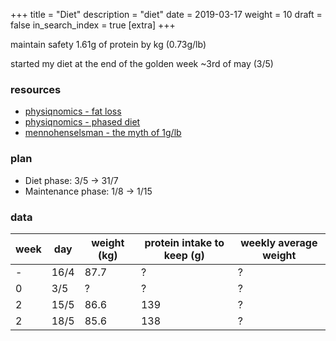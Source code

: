 +++
title = "Diet"
description = "diet"
date = 2019-03-17
weight = 10
draft = false
in_search_index = true
[extra]
+++

maintain safety 1.61g of protein by kg (0.73g/lb)

started my diet at the end of the golden week ~3rd of may (3/5)

### resources

- [physiqnomics - fat loss](http://physiqonomics.com/fat-loss/)
- [physiqnomics - phased diet](http://physiqonomics.com/the-phase-diet/)
- [mennohenselsman - the myth of 1g/lb](https://mennohenselmans.com/the-myth-of-1glb-optimal-protein-intake-for-bodybuilders/)

### plan

- Diet phase: 3/5 -> 31/7
- Maintenance phase: 1/8 -> 1/15

### data

| week | day  | weight (kg) | protein intake to keep (g) | weekly average weight |
|------|------|-------------|----------------------------|-----------------------|
| -    | 16/4 | 87.7        | ?                          | ?                     |
| 0    | 3/5  | ?           | ?                          | ?                     |
| 2    | 15/5 | 86.6        | 139                        | ?                     |
| 2    | 18/5 | 85.6        | 138                        | ?                     |
